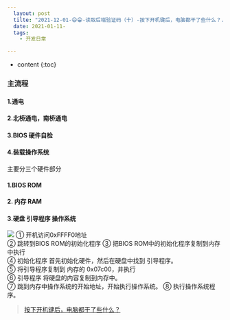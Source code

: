 ```yaml
---
  layout: post
  tilte: "2021-12-01-😄😁-读取后端验证码（十）-按下开机键后，电脑都干了些什么？.md"
  date: 2021-01-11-
  tags: 
    - 开发日常

---
```



* content
{:toc}


### 主流程
#### 1.通电
#### 2.北桥通电，南桥通电
#### 3.BIOS 硬件自检
#### 4.装载操作系统

主要分三个硬件部分 
#### 1.BIOS ROM
#### 2. 内存 RAM
#### 3.硬盘 引导程序 操作系统

![](https://upload-images.jianshu.io/upload_images/15312191-595c00206dcd3664.png?imageMogr2/auto-orient/strip%7CimageView2/2/w/1240)
① 开机访问0xFFFF0地址   
② 跳转到BIOS ROM的初始化程序
③ 把BIOS ROM中的初始化程序复制到内存中执行        
④ 初始化程序 首先初始化硬件，然后在硬盘中找到 引导程序。        
⑤ 将引导程序复制到 内存的 0x07c00，并执行        
⑥ 引导程序 将硬盘的内容复制到内存中。        
⑦ 跳到内存中操作系统的开始地址，开始执行操作系统。
⑧ 执行操作系统程序。
> [按下开机键后，电脑都干了些什么？](https://www.zhihu.com/question/22364502)
